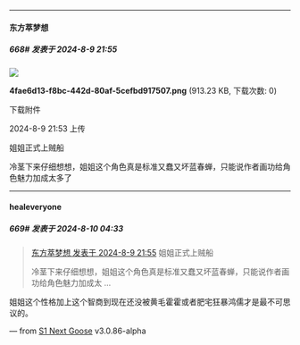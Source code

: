 ﻿
*****

####  东方萃梦想  
##### 668#       发表于 2024-8-9 21:55

<img src="https://img.saraba1st.com/forum/202408/09/215315p9pzqarfiavhppz4.png" referrerpolicy="no-referrer">

<strong>4fae6d13-f8bc-442d-80af-5cefbd917507.png</strong> (913.23 KB, 下载次数: 0)

下载附件

2024-8-9 21:53 上传

姐姐正式上贼船

冷茎下来仔细想想，姐姐这个角色真是标准又蠢又坏蓝春蝉，只能说作者画功给角色魅力加成太多了


*****

####  healeveryone  
##### 669#       发表于 2024-8-10 04:33

<blockquote><a href="httphttps://bbs.saraba1st.com/2b/forum.php?mod=redirect&amp;goto=findpost&amp;pid=65848308&amp;ptid=1985655" target="_blank">东方萃梦想 发表于 2024-8-9 21:55</a>
姐姐正式上贼船

冷茎下来仔细想想，姐姐这个角色真是标准又蠢又坏蓝春蝉，只能说作者画功给角色魅力加成太 ...</blockquote>
姐姐这个性格加上这个智商到现在还没被黄毛霍霍或者肥宅狂暴鸿儒才是最不可思议的。

— from [S1 Next Goose](https://www.pgyer.com/xfPejhuq) v3.0.86-alpha

